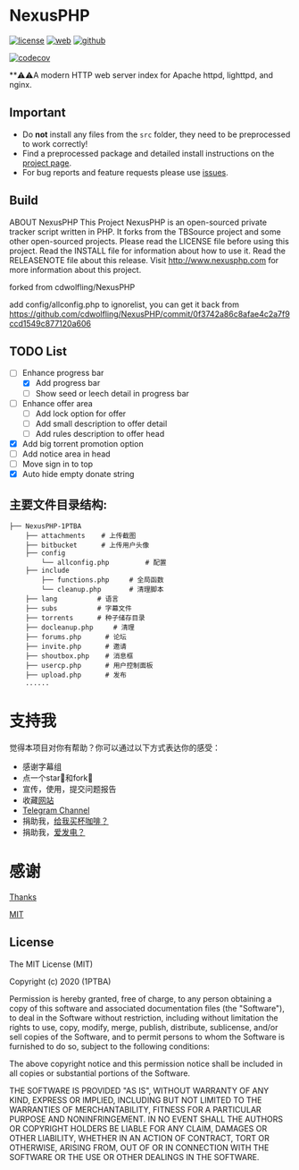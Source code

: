 # NexusPHP

[![license][license-img]][github] [![web][web-img]][web] [![github][github-img]][github]

[![codecov](https://codecov.io/gh/tgbot-collection/YYeTsBot/branch/master/graph/badge.svg?token=ZL1GCIF95D)](https://github.com/Joyist2021/NexusPHP-1PTBA)

**⚠️⚠️A modern HTTP web server index for Apache httpd, lighttpd, and nginx.


## Important

* Do **not** install any files from the `src` folder, they need to be
  preprocessed to work correctly!
* Find a preprocessed package and detailed install instructions on the
  [project page][web].
* For bug reports and feature requests please use [issues][github-issues].


## Build

ABOUT NexusPHP
This Project NexusPHP is an open-sourced private tracker script written in PHP.
It forks from the TBSource project and some other open-sourced projects.
Please read the LICENSE file before using this project.
Read the INSTALL file for information about how to use it.
Read the RELEASENOTE file about this release.
Visit http://www.nexusphp.com for more information about this project.

forked from cdwolfling/NexusPHP

add config/allconfig.php to ignorelist, you can get it back from https://github.com/cdwolfling/NexusPHP/commit/0f3742a86c8afae4c2a7f9ccd1549c877120a606

## TODO List
- [ ] Enhance progress bar
  - [x] Add progress bar
  - [ ] Show seed or leech detail in progress bar
- [ ] Enhance offer area
  - [ ] Add lock option for offer
  - [ ] Add small description to offer detail
  - [ ] Add rules description to offer head
- [x] Add big torrent promotion option
- [ ] Add notice area in head
- [ ] Move sign in to top
- [x] Auto hide empty donate string

## 主要文件目录结构:
```
├── NexusPHP-1PTBA
    ├── attachments    # 上传截图
    ├── bitbucket      # 上传用户头像
    ├── config
        └── allconfig.php         # 配置
    ├── include
        ├── functions.php     # 全局函数
        └── cleanup.php       # 清理脚本
    ├── lang          # 语言
    ├── subs          # 字幕文件
    ├── torrents      # 种子储存目录
    ├── docleanup.php     # 清理
    ├── forums.php      # 论坛
    ├── invite.php      # 邀请
    ├── shoutbox.php    # 消息框
    ├── usercp.php      # 用户控制面板
    ├── upload.php      # 发布
    ......
```

# 支持我

觉得本项目对你有帮助？你可以通过以下方式表达你的感受：

* 感谢字幕组
* 点一个star🌟和fork🍴
* 宣传，使用，提交问题报告
* 收藏[网站](https://1ptba.com/)
* [Telegram Channel](https://t.me/1ptba)
* 捐助我，[给我买杯咖啡？](https://1ptba.com/donate.php)
* 捐助我，[爱发电？](https://1ptba.com/donate.php)

# 感谢
[Thanks](THANKS.md)

[MIT](LICENSE)
## License

The MIT License (MIT)

Copyright (c) 2020 (1PTBA)

Permission is hereby granted, free of charge, to any person obtaining a copy
of this software and associated documentation files (the "Software"), to deal
in the Software without restriction, including without limitation the rights
to use, copy, modify, merge, publish, distribute, sublicense, and/or sell
copies of the Software, and to permit persons to whom the Software is
furnished to do so, subject to the following conditions:

The above copyright notice and this permission notice shall be included in
all copies or substantial portions of the Software.

THE SOFTWARE IS PROVIDED "AS IS", WITHOUT WARRANTY OF ANY KIND, EXPRESS OR
IMPLIED, INCLUDING BUT NOT LIMITED TO THE WARRANTIES OF MERCHANTABILITY,
FITNESS FOR A PARTICULAR PURPOSE AND NONINFRINGEMENT. IN NO EVENT SHALL THE
AUTHORS OR COPYRIGHT HOLDERS BE LIABLE FOR ANY CLAIM, DAMAGES OR OTHER
LIABILITY, WHETHER IN AN ACTION OF CONTRACT, TORT OR OTHERWISE, ARISING FROM,
OUT OF OR IN CONNECTION WITH THE SOFTWARE OR THE USE OR OTHER DEALINGS IN
THE SOFTWARE.



[web]: https://1ptba.com/
[github]: https://github.com/Joyist2021/NexusPHP-1PTBA
[github-issues]: https://github.com/Joyist2021/NexusPHP-1PTBA/issues
[release]: https://github.com/Joyist2021/NexusPHP-1PTBA/releases
[develop]: https://github.com/Joyist2021/NexusPHP-1PTBA/develop/
[node]: https://nodejs.org
[material-design-icons]: https://github.com/google/material-design-icons

[license-img]: https://img.shields.io/badge/license-MIT-a0a060.svg?style=flat-square
[web-img]: https://img.shields.io/badge/web-1ptba.com-a0a060.svg?style=flat-square
[github-img]: https://img.shields.io/badge/github-Joyist2021/NexusPHP-a0a060.svg?style=flat-square
